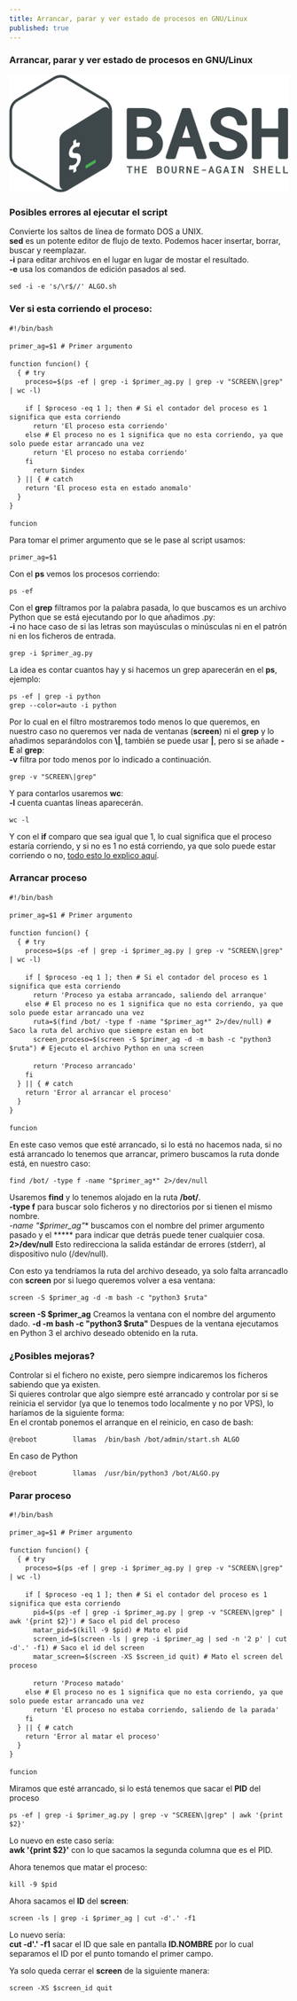 ```yaml
---
title: Arrancar, parar y ver estado de procesos en GNU/Linux
published: true
---
```


### [](#header-1)Arrancar, parar y ver estado de procesos en GNU/Linux

![](../assets/bash-logo.png)

### [](#header-3)Posibles errores al ejecutar el script

Convierte los saltos de línea de formato DOS a UNIX.  
**sed** es un potente editor de flujo de texto. Podemos hacer insertar, borrar, buscar y reemplazar.  
**-i** para editar archivos en el lugar en lugar de mostar el resultado.  
**-e** usa los comandos de edición pasados al sed.
```
sed -i -e 's/\r$//' ALGO.sh
```

### [](#header-3)Ver si esta corriendo el proceso:

```
#!/bin/bash

primer_ag=$1 # Primer argumento

function funcion() {
  { # try
    proceso=$(ps -ef | grep -i $primer_ag.py | grep -v "SCREEN\|grep" | wc -l)

    if [ $proceso -eq 1 ]; then # Si el contador del proceso es 1 significa que esta corriendo
      return 'El proceso esta corriendo'
    else # El proceso no es 1 significa que no esta corriendo, ya que solo puede estar arrancado una vez
      return 'El proceso no estaba corriendo'
    fi
      return $index
  } || { # catch
    return 'El proceso esta en estado anomalo'
  }
}

funcion
```

Para tomar el primer argumento que se le pase al script usamos:
```
primer_ag=$1
```

Con el **ps** vemos los procesos corriendo:
```
ps -ef
```

Con el **grep** filtramos por la palabra pasada, lo que buscamos es un archivo Python que se está ejecutando por lo que añadimos .py:  
**-i** no hace caso de si las letras son mayúsculas o minúsculas ni en el patrón ni en los ficheros de entrada.
```
grep -i $primer_ag.py
```

La idea es contar cuantos hay y si hacemos un grep aparecerán en el **ps**, ejemplo:
```
ps -ef | grep -i python
grep --color=auto -i python
```

Por lo cual en el filtro mostraremos todo menos lo que queremos, en nuestro caso no queremos ver nada de ventanas (**screen**) ni el **grep** y lo añadimos separándolos con **\\|**, también se puede usar **|**, pero si se añade **-E** al **grep**:  
**-v** filtra por todo menos por lo indicado a continuación.
```
grep -v "SCREEN\|grep"
```

Y para contarlos usaremos **wc**:  
**-l** cuenta cuantas líneas aparecerán.
```
wc -l
```

Y con el **if** comparo que sea igual que 1, lo cual significa que el proceso estaría corriendo, y si no es 1 no está corriendo, ya que solo puede estar corriendo o no, [todo esto lo explico aquí](./Bash-Comparaciones).

### [](#header-3)Arrancar proceso

```
#!/bin/bash

primer_ag=$1 # Primer argumento

function funcion() {
  { # try
    proceso=$(ps -ef | grep -i $primer_ag.py | grep -v "SCREEN\|grep" | wc -l)

    if [ $proceso -eq 1 ]; then # Si el contador del proceso es 1 significa que esta corriendo
      return 'Proceso ya estaba arrancado, saliendo del arranque'
    else # El proceso no es 1 significa que no esta corriendo, ya que solo puede estar arrancado una vez
      ruta=$(find /bot/ -type f -name "$primer_ag*" 2>/dev/null) # Saco la ruta del archivo que siempre estan en bot
      screen_proceso=$(screen -S $primer_ag -d -m bash -c "python3 $ruta") # Ejecuto el archivo Python en una screen

      return 'Proceso arrancado'
    fi
  } || { # catch
    return 'Error al arrancar el proceso'
  }
}

funcion
```

En este caso vemos que esté arrancado, si lo está no hacemos nada, si no está arrancado lo tenemos que arrancar, primero buscamos la ruta donde está, en nuestro caso:
```
find /bot/ -type f -name "$primer_ag*" 2>/dev/null
```
Usaremos **find** y lo tenemos alojado en la ruta **/bot/**.  
**-type f** para buscar solo ficheros y no directorios por si tienen el mismo nombre.  
**-name "$primer_ag*"** buscamos con el nombre del primer argumento pasado y el ***** para indicar que detrás puede tener cualquier cosa.  
**2>/dev/null** Esto redirecciona la salida estándar de errores (stderr), al dispositivo nulo (/dev/null).

Con esto ya tendríamos la ruta del archivo deseado, ya solo falta arrancadlo con **screen** por si luego queremos volver a esa ventana:
```
screen -S $primer_ag -d -m bash -c "python3 $ruta"
```
**screen -S $primer_ag** Creamos la ventana con el nombre del argumento dado.
**-d -m bash -c "python3 $ruta"** Despues de la ventana ejecutamos en Python 3 el archivo deseado obtenido en la ruta.

### [](#header-5)¿Posibles mejoras?  
Controlar si el fichero no existe, pero siempre indicaremos los ficheros sabiendo que ya existen.  
Si quieres controlar que algo siempre esté arrancado y controlar por si se reinicia el servidor (ya que lo tenemos todo localmente y no por VPS), lo haríamos de la siguiente forma:  
En el crontab ponemos el arranque en el reinicio, en caso de bash:
```
@reboot         llamas  /bin/bash /bot/admin/start.sh ALGO
```
En caso de Python
```
@reboot         llamas  /usr/bin/python3 /bot/ALGO.py
```

### [](#header-3)Parar proceso

```
#!/bin/bash

primer_ag=$1 # Primer argumento

function funcion() {
  { # try
    proceso=$(ps -ef | grep -i $primer_ag.py | grep -v "SCREEN\|grep" | wc -l)

    if [ $proceso -eq 1 ]; then # Si el contador del proceso es 1 significa que esta corriendo
      pid=$(ps -ef | grep -i $primer_ag.py | grep -v "SCREEN\|grep" | awk '{print $2}') # Saco el pid del proceso
      matar_pid=$(kill -9 $pid) # Mato el pid
      screen_id=$(screen -ls | grep -i $primer_ag | sed -n '2 p' | cut -d'.' -f1) # Saco el id del screen
      matar_screen=$(screen -XS $screen_id quit) # Mato el screen del proceso

      return 'Proceso matado'
    else # El proceso no es 1 significa que no esta corriendo, ya que solo puede estar arrancado una vez
      return 'El proceso no estaba corriendo, saliendo de la parada'
    fi
  } || { # catch
    return 'Error al matar el proceso'
  }
}

funcion
```

Miramos que esté arrancado, si lo está tenemos que sacar el **PID** del proceso
```
ps -ef | grep -i $primer_ag.py | grep -v "SCREEN\|grep" | awk '{print $2}'
```
Lo nuevo en este caso sería:  
**awk '{print $2}'** con lo que sacamos la segunda columna que es el PID.

Ahora tenemos que matar el proceso:
```
kill -9 $pid
```

Ahora sacamos el **ID** del **screen**:
```
screen -ls | grep -i $primer_ag | cut -d'.' -f1
```
Lo nuevo sería:  
**cut -d'.' -f1** sacar el ID que sale en pantalla **ID.NOMBRE** por lo cual separamos el ID por el punto tomando el primer campo.

Ya solo queda cerrar el **screen** de la siguiente manera:
```
screen -XS $screen_id quit
```
